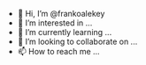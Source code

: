 - 👋 Hi, I’m @frankoalekey
- 👀 I’m interested in ...
- 🌱 I’m currently learning ...
- 💞️ I’m looking to collaborate on ...
- 📫 How to reach me ...

<!---
frankoalekey/frankoalekey is a ✨ special ✨ repository because its `README.md` (this file) appears on your GitHub profile.
You can click the Preview link to take a look at your changes.
--->
